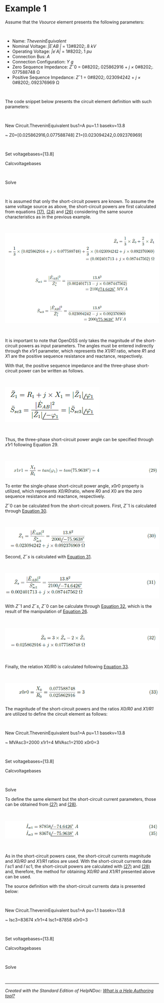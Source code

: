 # Example 1

Assume that the *Vsource* element presents the following parameters:

&nbsp;

* Name: *TheveninEquivalent*
* Nominal Voltage: *\|E*˙*AB \|* = 13#8202;*.*&#8202;8 *kV*
* Operating Voltage: *\|e*˙*A\|* = 1#8202;*.*&#8202;1 *pu*
* Connection Bus: *A*
* Connection Configuration: *Y g*
* Zero Sequence Impedance: *Z*¯0 = 0#8202;*.*&#8202;025862916 + *j ×* 0#8202;*.*&#8202;077588748 Ω
* Positive Sequence Impedance: *Z*¯1 = 0#8202;*.*&#8202;023094242 + *j ×* 0#8202;*.*&#8202;092376969 Ω

&nbsp;

The code snippet below presents the circuit element definition with such parameters:

&nbsp;

New Circuit.TheveninEquivalent bus1=A pu=1.1 basekv=13.8

\~ Z0=\[0.025862916,0.077588748\] Z1=\[0.023094242,0.092376969\]

&nbsp;

Set voltagebases=\[13.8\]

Calcvoltagebases

&nbsp;

Solve&nbsp;

&nbsp;

It is assumed that only the short-circuit powers are known. To assume the same voltage source as above, the short-circuit powers are first calculated from equations [(17)](<3-PhaseShort-CircuitPowerandCurr.md>), [(24)](<Single-PhaseShort-CircuitPoweran.md>) and [(26)](<Single-PhaseShort-CircuitPoweran.md>) considering the same source characteristics as in the previous example.

&nbsp;

![Image](<lib/NewItem330.png>)

&nbsp;

It is important to note that OpenDSS only takes the magnitude of the short-circuit powers as input parameters. The angles must be entered indirectly through the *x*1*r*1 parameter, which represents the *X1/R1* ratio, where *R*1 and *X*1 are the positive sequence resistance and reactance, respectively.

With that, the positive sequence impedance and the three-phase short-circuit power can be written as follows.

&nbsp;

![Image](<lib/NewItem331.png>)

&nbsp;

Thus, the three-phase short-circuit power angle can be specified through *x*1*r*1 following Equation 29.

&nbsp;

![Image](<lib/NewItem332.png>)

To enter the single-phase short-circuit power angle, *x*0*r*0 property is utilized, which represents *X0/R0*ratio, where *R*0 and *X*0 are the zero sequence resistance and reactance, respectively.

*Z*¯0 can be calculated from the short-circuit powers. First, *Z*¯1 is calculated through [Equation 30](<OpenDSSDocumentation.md#\_bookmark30>).

&nbsp;

![Image](<lib/NewItem333.png>)

Second, *Z*¯*s* is calculated with [Equation 31](<OpenDSSDocumentation.md#\_bookmark31>).

&nbsp;

![Image](<lib/NewItem334.png>)

With *Z*¯1 and *Z*¯*s*, *Z*¯0 can be calculate through [Equation 32](<OpenDSSDocumentation.md#\_bookmark32>), which is the result of the manipulation of [Equation 26](<OpenDSSDocumentation.md#\_bookmark23>).

&nbsp;

![Image](<lib/NewItem335.png>)

&nbsp;

Finally, the relation X0/R0 is calculated following [Equation 33](<OpenDSSDocumentation.md#\_bookmark33>).

&nbsp;

![Image](<lib/NewItem336.png>)

The magnitude of the short-circuit powers and the ratios *X0/R0* and *X1/R1* are utilized to define the circuit element as follows:

&nbsp;

New Circuit.TheveninEquivalent bus1=A pu=1.1 basekv=13.8

\~ MVAsc3=2000 x1r1=4 MVAsc1=2100 x0r0=3

&nbsp;

Set voltagebases=\[13.8\]

Calcvoltagebases

&nbsp;

Solve&nbsp;

To define the same element but the short-circuit current parameters, those can be obtained from [(27)](<RelationsbetweenObtainedParamete.md>) and [(28)](<RelationsbetweenObtainedParamete.md>).

&nbsp;

![Image](<lib/NewItem337.png>)

&nbsp;

As in the short-circuit powers case, the short-circuit currents magnitude and *X0/R0* and *X1/R1* ratios are used. With the short-circuit currents data *I*˙*sc*1 and *I*˙*sc*1, the short-circuit powers are calculated with [(27)](<RelationsbetweenObtainedParamete.md>) and [(28)](<RelationsbetweenObtainedParamete.md>) and, therefore, the method for obtaining *X0/R0* and *X1/R1* presented above can be used.

The source definition with the short-circuit currents data is presented below:

&nbsp;

New Circuit.TheveninEquivalent bus1=A pu=1.1 basekv=13.8

\~ Isc3=83674 x1r1=4 Isc1=87858 x0r0=3

&nbsp;

Set voltagebases=\[13.8\]

Calcvoltagebases

&nbsp;

Solve&nbsp;

&nbsp;


***
_Created with the Standard Edition of HelpNDoc: [What is a Help Authoring tool?](<https://www.helpauthoringsoftware.com>)_
